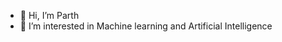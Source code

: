 - 👋 Hi, I’m Parth 
- 👀 I’m interested in Machine learning and Artificial Intelligence 


<!---
parthpatel097/parthpatel097 is a ✨ special ✨ repository because its `README.md` (this file) appears on your GitHub profile.
You can click the Preview link to take a look at your changes.
--->
